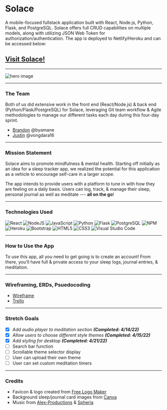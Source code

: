# Solace

A mobile-focused fullstack application built with React, Node.js, Python, Flask, and PostgreSQL. Solace offers full CRUD capabilities on multiple models, along with utilizing JSON Web Token for authorization/authentication. The app is deployed to Netlify/Heroku and can be accessed below:

## [Visit Solace!](https://my-solace.netlify.app/)
***
 
![hero image](https://i.imgur.com/GNbBzGg.png)

***
 
### The Team
Both of us did extensive work in the front end (React/Node.js) & back end (Python/Flask/PostgreSQL) for Solace, leveraging Git team workflow & Agile methodologies to manage our different tasks each day during this four-day sprint.
+ [Brandon](https://github.com/byamane/) @byamane
+ [Justin](https://github.com/vongdara16/) @vongdara16

***
### Mission Statement
 
Solace aims to promote mindfulness & mental health. Starting off initially as an idea for a sleep tracker app, we realized the potential for this application as a vehicle to encourage self-care in a larger scope.
 
The app intends to provide users with a platform to tune in with how they are feeling on a daily basis. Users can log, track, & manage their sleep, personal journal as well as meditate --- **all on the go**!

***

### Technologies Used
![React](https://img.shields.io/badge/react-%2320232a.svg?style=for-the-badge&logo=react&logoColor=%2361DAFB)
![NodeJS](https://img.shields.io/badge/node.js-6DA55F?style=for-the-badge&logo=node.js&logoColor=white)
![JavaScript](https://img.shields.io/badge/javascript-%23323330.svg?style=for-the-badge&logo=javascript&logoColor=%23F7DF1E)
![Python](https://img.shields.io/badge/Python-3776AB?style=for-the-badge&logo=python&logoColor=white)
![Flask](https://img.shields.io/badge/Flask-000000?style=for-the-badge&logo=flask&logoColor=white)
![PostgreSQL](https://img.shields.io/badge/PostgreSQL-316192?style=for-the-badge&logo=postgresql&logoColor=white)
![NPM](https://img.shields.io/badge/NPM-%23000000.svg?style=for-the-badge&logo=npm&logoColor=white)
![Heroku](https://img.shields.io/badge/heroku-%23430098.svg?style=for-the-badge&logo=heroku&logoColor=white)
![Bootstrap](https://img.shields.io/badge/bootstrap-%23563D7C.svg?style=for-the-badge&logo=bootstrap&logoColor=white)
![HTML5](https://img.shields.io/badge/html5-%23E34F26.svg?style=for-the-badge&logo=html5&logoColor=white)
![CSS3](https://img.shields.io/badge/css3-%231572B6.svg?style=for-the-badge&logo=css3&logoColor=white)
![Visual Studio Code](https://img.shields.io/badge/Visual%20Studio%20Code-0078d7.svg?style=for-the-badge&logo=visual-studio-code&logoColor=white)

***
 
### How to Use the App
To use this app, all you need to get going is to create an account! From there, you'll have full & private access to your sleep logs, journal entries, & meditation.

***
 
### Wireframing, ERDs, Psuedocoding
+ [Wireframe](https://whimsical.com/unit-4-project-solace-V693ckC9WKEwV6czerjn6g)
+ [Trello](https://trello.com/b/xBlxxm6o/unit-4-project-solace)

***

### Stretch Goals
- [x] *Add audio player to meditation section **(Completed: 4/14/22)***
- [x] *Allow users to choose different style themes **(Completed: 4/15/22)***
- [x] *Add styling for desktop **(Completed: 4/21/22)***
- [ ] Search bar function
- [ ] Scrollable theme selector display
- [ ] User can upload their own theme
- [ ] User can set custom meditation timers

***

### Credits
+ Favicon & logo created from [Free Logo Maker](https://www.freelogodesign.org/logo-maker)
+ Background sleep/journal card images from [Canva](https://www.canva.com/) 
+ Music from [Alex-Productions](https://www.youtube.com/channel/UCx0_M61F81Nfb-BRXE-SeVA) & [Spheria](https://soundcloud.com/spheriamusic)

